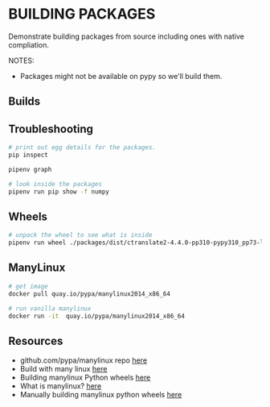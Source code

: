 # BUILDING PACKAGES

Demonstrate building packages from source including ones with native compliation.

NOTES:

- Packages might not be available on pypy so we'll build them.

## Builds

## Troubleshooting

```sh
# print out egg details for the packages.
pip inspect

pipenv graph

# look inside the packages
pipenv run pip show -f numpy
```

## Wheels

```sh
# unpack the wheel to see what is inside
pipenv run wheel ./packages/dist/ctranslate2-4.4.0-pp310-pypy310_pp73-linux_x86_64.whl --dest ./ctran2
```

## ManyLinux

```sh
# get image
docker pull quay.io/pypa/manylinux2014_x86_64

# run vanilla manylinux
docker run -it  quay.io/pypa/manylinux2014_x86_64
```

## Resources

- github.com/pypa/manylinux repo [here](https://github.com/pypa/manylinux)
- Build with many linux [here](https://github.com/OpenNMT/CTranslate2/issues/1654)
- Building manylinux Python wheels [here](https://opensource.com/article/19/2/manylinux-python-wheels)
- What is manylinux? [here](https://dev.to/icncsx/what-is-manylinux-4ojd)
- Manually building manylinux python wheels [here](http://www.martin-rdz.de/index.php/2022/02/05/manually-building-manylinux-python-wheels/)
